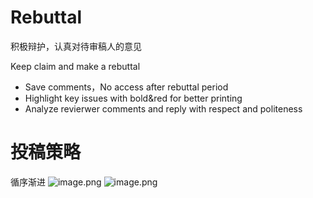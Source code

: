 

# Rebuttal

积极辩护，认真对待审稿人的意见

Keep claim and make a rebuttal

* Save comments，No access after rebuttal period
* Highlight key issues with bold&red for better printing
* Analyze revierwer comments and reply with respect and politeness

# 投稿策略
循序渐进
![image.png](https://kashiwa-pic.oss-cn-beijing.aliyuncs.com/20240301192612.png)
![image.png](https://kashiwa-pic.oss-cn-beijing.aliyuncs.com/20240301192620.png)

